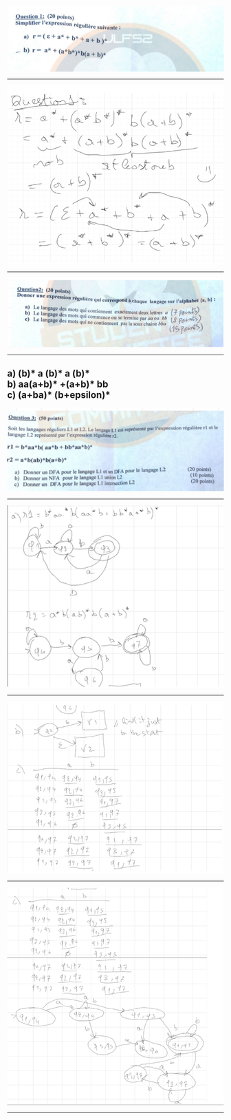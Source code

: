 ![](../images/LT8.png)

---

![](../images/LT9.png)

---

![](../images/LT10.png)

---
a) (b)* a (b)* a (b)*  
b) aa(a+b)* +(a+b)* bb  
c) (a+ba)* (b+epsilon)*  
 ---
![](../images/LT11.png)

---

![](../images/LT12.png)

---
![](../images/LT13.png)

---
![](../images/LT14.png)

---